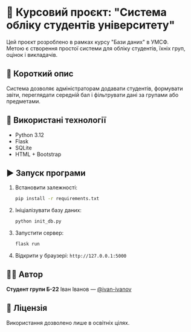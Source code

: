# 🏫 Курсовий проєкт: "Система обліку студентів університету"

Цей проєкт розроблено в рамках курсу "Бази даних" в УМСФ.  
Метою є створення простої системи для обліку студентів, їхніх груп, оцінок і викладачів.

## 📘 Короткий опис
Система дозволяє адміністраторам додавати студентів, формувати звіти, переглядати середній бал і фільтрувати дані за групами або предметами.  

## 🧰 Використані технології
- Python 3.12  
- Flask  
- SQLite  
- HTML + Bootstrap  

## ▶️ Запуск програми

1. Встановити залежності:
   ```bash
   pip install -r requirements.txt
   ```

2. Ініціалізувати базу даних:

   ```bash
   python init_db.py
   ```

3. Запустити сервер:

   ```bash
   flask run
   ```
   
4. Відкрити у браузері: `http://127.0.0.1:5000`

## 👨‍💻 Автор

**Студент групи Б-22**
Іван Іванов — [@ivan-ivanov](https://github.com/example)

## 📄 Ліцензія

Використання дозволено лише в освітніх цілях.
